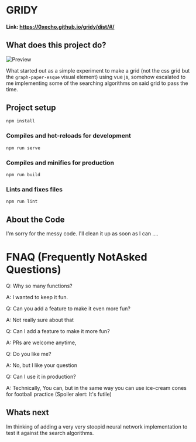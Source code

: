 
# GRIDY
#### Link:  https://0xecho.github.io/gridy/dist/#/ 
## What does this project do?

![Preview](https://i.imgur.com/Ou8mMec.png)

What started out as a simple experiment to make a grid (not the css grid but the `graph-paper-esque` visual element) using vue js, somehow escalated to me implementing some of the searching algorithms on said grid to pass the time. 

## Project setup
```
npm install
```

### Compiles and hot-reloads for development
```
npm run serve
```

### Compiles and minifies for production
```
npm run build
```

### Lints and fixes files
```
npm run lint
```

## About the Code 
I'm sorry for the messy code. I'll clean it up as soon as I can ....

# FNAQ (Frequently NotAsked Questions)
Q: Why so many functions?

A: I wanted to keep it fun.

Q: Can you add a feature to make it even more fun?

A: Not really sure about that 

Q: Can I add a feature to make it more fun?

A: PRs are welcome anytime,

Q: Do you like me?

A: No, but I like your question

Q: Can I use it in production?

A: Technically, You can, but in the same way you can use ice-cream cones for football practice (Spoiler alert: It's futile)

## Whats next
Im thinking of adding a very very stoopid neural network implementation to test it against the search algorithms.

